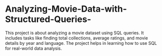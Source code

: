 # Analyzing-Movie-Data-with-Structured-Queries-
This project is about analyzing a movie dataset using SQL queries. It includes tasks like finding total collections, average ratings, and movie details by year and language. The project helps in learning how to use SQL for real-world data analysis.
